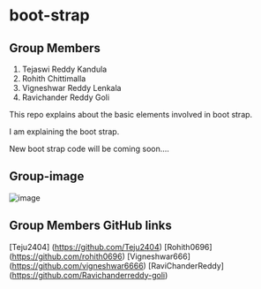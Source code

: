 # boot-strap
## Group Members

1. Tejaswi Reddy Kandula
2. Rohith Chittimalla
3. Vigneshwar Reddy Lenkala
4. Ravichander Reddy Goli

This repo explains about the basic elements involved in boot strap.

  
I am explaining the boot strap.

New boot strap code will be coming soon....

## Group-image
![image](https://github.com/Teju2404/boot-strap/blob/master/Group-image.jpeg)


## Group Members GitHub links 
[Teju2404] (https://github.com/Teju2404)
  [Rohith0696] (https://github.com/rohith0696)
  [Vigneshwar666] (https://github.com/vigneshwar6666)
  [RaviChanderReddy] (https://github.com/Ravichanderreddy-goli)
